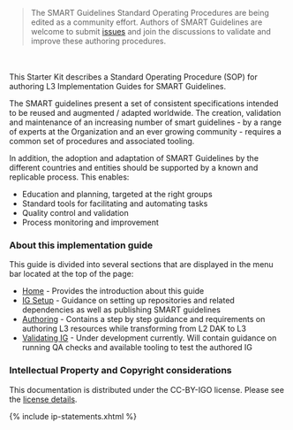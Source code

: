 <div>
<blockquote class="stu-note">
	The SMART Guidelines Standard Operating Procedures are being edited as a community effort. Authors of SMART Guidelines are welcome to submit <a href="https://github.com/WorldHealthOrganization/smart-ig-starter-kit/issues">issues</a> and join the discussions to validate and improve these authoring procedures.
</blockquote>
</div>


<br/> <br/> 
  This Starter Kit describes a Standard Operating Procedure (SOP) for authoring L3 Implementation Guides for SMART Guidelines.

  The SMART guidelines present a set of consistent specifications intended to be reused and augmented / adapted worldwide. The creation, validation and maintenance of an increasing number of smart guidelines - by a range of experts at the Organization and an ever growing community - requires a common set of procedures and associated tooling.

In addition, the adoption and adaptation of SMART Guidelines by the different countries and entities should be supported by a known and replicable process. This enables:
* Education and planning, targeted at the right groups
* Standard tools for facilitating and automating tasks
* Quality control and validation
* Process monitoring and improvement


### About this implementation guide
This guide is divided into several sections that are displayed in the menu bar located at the top of the page:
- <a href="index.html">Home</a> - Provides the introduction about this guide
- <a href="ig_setup.html">IG Setup</a> - Guidance on setting up repositories and related dependencies as well as publishing SMART guidelines 
- <a href="authoring_overview.html">Authoring</a> - Contains a step by step guidance and requirements on authoring L3 resources while transforming from L2 DAK to L3
- <a href="qa_check.html">Validating IG</a> - Under development currently. Will contain guidance on running QA checks and available tooling to test the authored IG

### Intellectual Property and Copyright considerations

This documentation is distributed under the CC-BY-IGO license. Please see the [license details](license.html).

{% include ip-statements.xhtml %}
